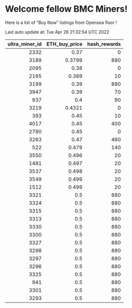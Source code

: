 # Welcome fellow BMC Miners!
Here is a list of "Buy Now" listings from Opensea floor !


Last auto update at: Tue Apr 26 21:32:54 UTC 2022


|   ultra_miner_id |   ETH_buy_price |   hash_rewards |
|-----------------:|----------------:|---------------:|
|             2332 |          0.37   |              0 |
|             3189 |          0.3799 |            880 |
|             2095 |          0.38   |              0 |
|             2165 |          0.389  |             10 |
|             3199 |          0.39   |            880 |
|             3947 |          0.39   |             70 |
|              937 |          0.4    |             90 |
|             3219 |          0.4321 |              0 |
|              393 |          0.45   |             10 |
|             4017 |          0.45   |            400 |
|             2780 |          0.45   |              0 |
|             3263 |          0.47   |            460 |
|              522 |          0.479  |            140 |
|             3550 |          0.496  |             20 |
|             1481 |          0.497  |             20 |
|             3537 |          0.498  |             20 |
|             3549 |          0.499  |             20 |
|             1512 |          0.499  |             20 |
|             3321 |          0.5    |            880 |
|             3324 |          0.5    |            880 |
|             3315 |          0.5    |            880 |
|             3313 |          0.5    |            880 |
|             3330 |          0.5    |            880 |
|             3300 |          0.5    |            880 |
|             3327 |          0.5    |            880 |
|             3298 |          0.5    |            880 |
|             3297 |          0.5    |            880 |
|             3296 |          0.5    |            880 |
|             3325 |          0.5    |            880 |
|              941 |          0.5    |            880 |
|             3301 |          0.5    |            880 |
|             3293 |          0.5    |            880 |